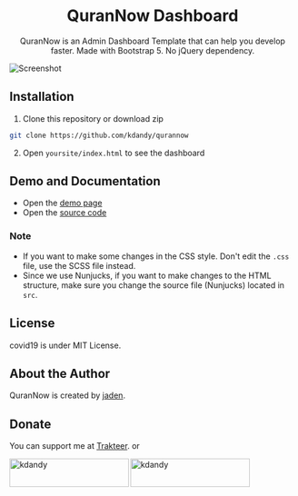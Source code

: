 <h1 align="center">QuranNow Dashboard</h1>
<p align="center">QuranNow is an Admin Dashboard Template that can help you develop faster. Made with Bootstrap 5. No jQuery dependency.</p>
<p align="center">

</p>

![Screenshot](https://user-images.githubusercontent.com/50922642/154832162-55c4fd8d-fd9b-4611-a657-e4296f4db7fc.png)

## Installation

1. Clone this repository or download zip

```bash
git clone https://github.com/kdandy/qurannow
```

2. Open `yoursite/index.html` to see the dashboard

## Demo and Documentation

- Open the [demo page](http://quran.kdandy.com)
- Open the [source code](http://github.com/kdandy/qurannow)

### Note

- If you want to make some changes in the CSS style. Don't edit the `.css` file, use the SCSS file instead.
- Since we use Nunjucks, if you want to make changes to the HTML structure, make sure you change the source file (Nunjucks) located in `src`.

## License

covid19 is under MIT License.

## About the Author

QuranNow is created by <a href="https://kdandy.com">jaden</a>.

## Donate

You can support me at [Trakteer](https://trakteer.id/kdandy/tip). or
<p><a href="https://www.buymeacoffee.com/kdandy"> <img align="left" src="https://cdn.buymeacoffee.com/buttons/v2/default-yellow.png" height="50" width="210" alt="kdandy" /></a><a href="https://ko-fi.com/kdandy"> <img align="left" src="https://cdn.ko-fi.com/cdn/kofi3.png?v=3" height="50" width="210" alt="kdandy" /></a></p><br><br>
</p>
